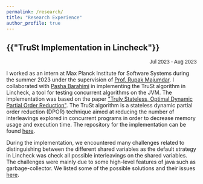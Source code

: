 ```yaml
---
permalink: /research/
title: "Research Experience"
author_profile: true
---
```

<h2>{{"TruSt Implementation in Lincheck"}}</h2>
<div style="text-align: right; font-family: Arial, sans-serif; font-size: 14px;">
  Jul 2023 - Aug 2023
</div>



I worked as an intern at Max Planck Institute for Software Systems during the summer 2023 under the supervision of [Prof. Rupak Majumdar](https://people.mpi-sws.org/~rupak/). I collaborated with [Pasha Barahimi](https://github.com/PashaBarahimi) in implementing the TruSt algorithm in Lincheck, a tool for testing concurrent algorithms on the JVM. The implementation was based on the paper ["Truly Stateless, Optimal Dynamic Partial Order Reduction"](https://plv.mpi-sws.org/genmc/popl2022-trust.pdf). The TruSt algorithm is a stateless dynamic partial order reduction (DPOR) technique aimed at reducing the number of interleavings explored in concurrent programs in order to decrease memory usage and execution time. The repository for the implementation can be found [here](https://github.com/rupakm/lincheck).   

During the implementation, we encountered many challenges related to distinguishing between the different shared variables as the default strategy in Lincheck was check all possible interleavings on the shared variables. The challenges were mainly due to some high-level features of java such as garbage-collector. We listed some of the possible solutions and their issues [here](https://github.com/rupakm/lincheck/blob/master/src/jvm/main/org/jetbrains/kotlinx/lincheck/strategy/managed/trust/README.md).